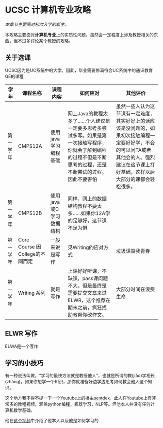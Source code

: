 
# UCSC 计算机专业攻略

*本章节主要面对初次入学的新生。*

本攻略主要面对**计算机专业**上的实质性问题，虽然会一定程度上涉及教授相关的东西，但不过多讨论某个教授的攻略。

## 关于选课

UCSC因为是UC系统中的大学，因此，毕业需要修满符合UC系统中的通识教育GE的课程

| 学年     | 课程名称                        | 课程内容                | 如何应对                                                                                                                                               | 其他评价                                                                                                                                                                               |
| -------- | ------------------------------- | ----------------------- | ------------------------------------------------------------------------------------------------------------------------------------------------------ | -------------------------------------------------------------------------------------------------------------------------------------------------------------------------------------- |
| 第一学年 | CMPS12A                         | 使用java学习编程基础    | 网上Java的教程太多了……个人建议是一定要多思考多尝试多写。如果是第一次接触写程序，你就会了解到编程的过程不但是不断思考的过程，还是不断尝试的过程。因此不要害怕 | 虽然一些人认为这节课有一定难度，其实好好上的话应该是没问题的，如果初次接触编程一定要好好学，不会的可以问TA或者其他会的人。强烈建议在这节课上打好基础，这样以后大部分的课都会轻松很多。 |
| 第一学年 | CMPS12B                         | 使用java或C学习数据结构 | 同样，网上的数据结构教程不要太多……如果你12A学的足够好，这节课不足为惧                                                                                  |                                                                                                                                                                                        |
| 第一学年 | Core Course 因College的不同而定 | 一般来说是写作          | 见Writing的应对方式                                                                                                                                    | 垃圾课毁我青春                                                                                                                                                                         |  |
| 第一学年 | Writing 系列                    | 就是写作                | 上课好好听课，不缺课，pass课问题不大。但是最终是需要提交文章来过ELWR，这个推荐在期末之前，疯狂找助教帮你改作文。                                         | 大部分时间在浪费生命                                                                                                                                                                   |


## ELWR 写作

ELWA是一个写作


## 学习的小技巧

有一种说法叫做，“学习的最快方法就是教授他人”，也就是所谓的教(jiào)学相长(zhǎng)。如果你想学一个知识，那你就准备好边学边思考如何教会他人这个知识。

这个地方我不得不提一下一个Youtube上的播主[sentdex](https://www.youtube.com/user/sentdex)，此人在Youtube上有非常多的教程视频，涵盖python编程，机器学习，NLP等。但他本人并没有任何计算机数学基础。

他在[这个视频](https://www.youtube.com/watch?v=eMtHmKO8GsA)中介绍了他本人以及他是如何学习的
